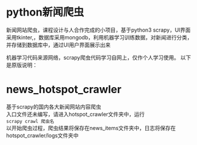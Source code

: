 # python新闻爬虫
新闻网站爬虫，课程设计与人合作完成的小项目，基于python3 scrapy，UI界面采用tkinter,，数据库采用mongodb，利用机器学习训练数据，对新闻进行分类，并存储到数据库中，通过UI用户界面展示出来

机器学习代码来源网络，scrapy爬虫代码学习自网上，仅作个人学习使用。
以下是原版说明：

# news_hotspot_crawler
基于scrapy的国内各大新闻网站内容爬虫  
入口文件还未编写，请进入hotspot_crawler文件夹中，运行  
```scrapy crawl 爬虫名```  
以开始爬虫过程，爬虫结果将保存在news_items文件夹中，日志将保存在hotspot_crawler/logs文件夹中

